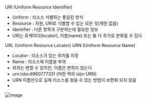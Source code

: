URI (Uniform Resource Identifier)
 - Uniform : 리소스 식별하는 통일된 방식
 - Resource : 자원, URI로 식별할 수 있는 모든 것(제한 없음)
 - Identifier : 다른 항목과 구분하는데 필요한 정보
 - URI는 로케이더(locator), 이름(name) 또는 둘 다 추가로 분류될 수 있다

URL (Uniform Resource Locator)
URN (Uniform Resource Name)
 - Locator : 리소스가 있는 위치를 지정
 - Name : 리소스에 이름을 부여
 - 위치는 변할 수 있지만, 이름은 변하지 않는다
 - urn:isbn:8960777331 (어떤 책의 isbn URN)
 - URN 이름만으로 실제 리소스를 찾을 수 있는 방법이 보편화 되지 않음
 - 
![image](https://user-images.githubusercontent.com/74750945/132941100-e72ae64c-76e3-40cb-b94a-da841fe273c4.png)






  
